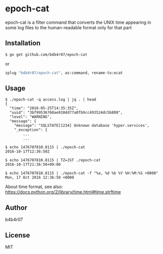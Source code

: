 epoch-cat
=========

epoch-cat is a filter command that converts the UNIX time appearing in some log files to the human-readable format only for that part

## Installation

```console
$ go get github.com/b4b4r07/epoch-cat
```

or

```zsh
zplug "b4b4r07/epoch-cat", as:command, rename-to:ecat
```

## Usage

```console
$ ./epoch-cat -q access.log | jq . | head
{
  "time": "2016-05-25T14:35:35Z",
  "uuid": "3bf99536760ae910dd77a0fb9cc493524dc5b808",
  "level": "WARNING",
  "message": {
    "message": "SQLSTATE[1234] Unknown database 'hyper.services',
    "_exception": {
        ...
        ...

$ echo 1476707810.8115 | ./epoch-cat
2016-10-17T12:36:50Z

$ echo 1476707810.8115 | TZ=JST ./epoch-cat
2016-10-17T21:36:50+09:00

$ echo 1476707810.8115 | ./epoch-cat -f "%a, %d %b %Y %H:%M:%S +0000"
Mon, 17 Oct 2016 12:36:50 +0000
```

About time format, see also: <https://docs.python.org/2/library/time.html#time.strftime>

## Author

b4b4r07

## License

MIT

